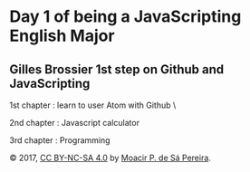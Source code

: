 # Day 1 of being a JavaScripting English Major

Gilles Brossier
1st step on Github and JavaScripting
-
1st chapter : learn to user Atom with Github \\

2nd chapter : Javascript calculator

3rd chapter : Programming

© 2017, [CC BY-NC-SA 4.0](https://creativecommons.org/licenses/by-nc-sa/4.0/) by
[Moacir P. de Sá Pereira](http://moacir.com).
